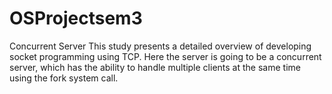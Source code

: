 # OSProjectsem3
Concurrent Server
This study presents a detailed overview of developing socket programming using TCP. 
Here the server is going to be a concurrent server, which has the ability to handle multiple clients at the same time using the fork system call.
